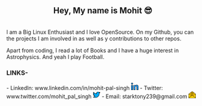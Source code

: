 <div align="center"><h2>Hey, My name is Mohit 😎</h2></div>
<br>
I am a Big Linux Enthusiast and I love OpenSource. On my Github, you can the projects I am involved in as well as y contributions to other repos.

Apart from coding, I read a lot of Books and I have a huge interest in Astrophysics. And yeah I play Football.

<h3>LINKS-</h3>
  - LinkedIn: www.linkedin.com/in/mohit-pal-singh  <img alt="Mohit's LinkedIn" width="19px" src="assets/linkedin.svg" />
  - Twitter: www.twitter.com/mohit_pal_singh  <img alt="Mohit's Twitter" width="19px" src="assets/twitter.svg" />
  - Email: starktony239@gmail.com  <img alt="Mohit's Mail" width="19px" src="assets/email.svg" />
